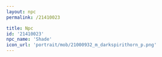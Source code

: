 ```yaml
---
layout: npc
permalink: /21410023

title: Npc
id: '21410023'
npc_name: 'Shade'
icon_url: 'portrait/mob/21000932_m_darkspirithorn_p.png'
---
```


